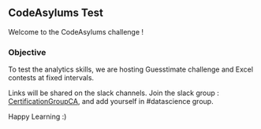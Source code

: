 ## CodeAsylums Test
Welcome to the CodeAsylums challenge !

### Objective 
To test the analytics skills, we are hosting Guesstimate challenge and Excel contests at fixed intervals.

Links will be shared on the slack channels.
Join the slack group : [CertificationGroupCA](https://bit.ly/CertificationGroupCA), and add yourself in #datascience group.

Happy Learning :)
